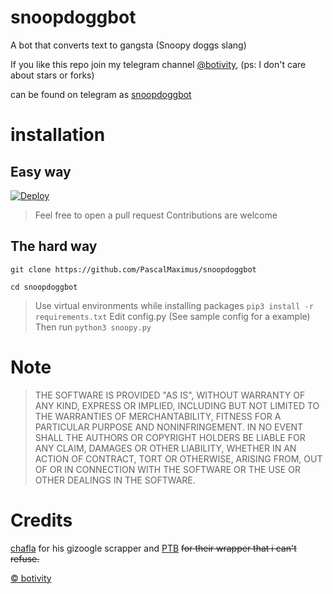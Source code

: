 # snoopdoggbot
A bot that converts text to gangsta 
(Snoopy doggs slang)

If you like this repo join my telegram channel [@botivity](https://telegram.dog/botivity),
(ps: I don't care about stars or forks)

can be found on telegram as [snoopdoggbot](https://telegram.dog/snoopdoggbot)

# installation

## Easy way

[![Deploy](https://www.herokucdn.com/deploy/button.svg)](https://heroku.com/deploy?template=https://github.com/PascalMaximus/snoopdoggbot)

> Feel free to open a pull request
  Contributions are welcome

## The hard way

`git clone https://github.com/PascalMaximus/snoopdoggbot`

`cd snoopdoggbot`
> Use virtual environments while installing packages
`pip3 install -r requirements.txt`
> Edit config.py (See sample config for a example)
> Then run
`python3 snoopy.py`

# Note

> THE SOFTWARE IS PROVIDED "AS IS", WITHOUT WARRANTY OF ANY KIND, EXPRESS OR
  IMPLIED, INCLUDING BUT NOT LIMITED TO THE WARRANTIES OF MERCHANTABILITY,
  FITNESS FOR A PARTICULAR PURPOSE AND NONINFRINGEMENT. IN NO EVENT SHALL THE
  AUTHORS OR COPYRIGHT HOLDERS BE LIABLE FOR ANY CLAIM, DAMAGES OR OTHER
  LIABILITY, WHETHER IN AN ACTION OF CONTRACT, TORT OR OTHERWISE, ARISING FROM,
  OUT OF OR IN CONNECTION WITH THE SOFTWARE OR THE USE OR OTHER DEALINGS IN THE
  SOFTWARE.

# Credits 
[chafla](https://github.com/chafla) for his gizoogle scrapper
and [PTB](https://github.com/python-telegram-bot) ~~for their wrapper that i can't refuse.~~

[© botivity](https://telegram.dog/botivity)
